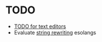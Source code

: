 # TODO

- [TODO for text editors](editors/TODO.md)
- Evaluate [string rewriting](https://esolangs.org/wiki/Rewriting) esolangs
